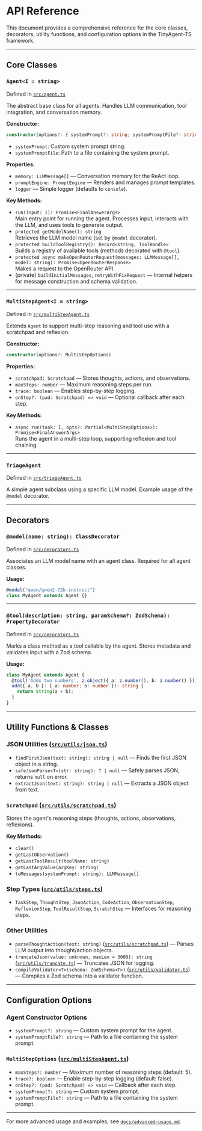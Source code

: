 # API Reference

This document provides a comprehensive reference for the core classes, decorators, utility functions, and configuration options in the TinyAgent-TS framework.

---

## Core Classes

### `Agent<I = string>`

Defined in [`src/agent.ts`](src/agent.ts:60)

The abstract base class for all agents. Handles LLM communication, tool integration, and conversation memory.

**Constructor:**
```ts
constructor(options?: { systemPrompt?: string; systemPromptFile?: string })
```
- `systemPrompt`: Custom system prompt string.
- `systemPromptFile`: Path to a file containing the system prompt.

**Properties:**
- `memory: LLMMessage[]` — Conversation memory for the ReAct loop.
- `promptEngine: PromptEngine` — Renders and manages prompt templates.
- `logger` — Simple logger (defaults to `console`).

**Key Methods:**
- `run(input: I): Promise<FinalAnswerArgs>`  
  Main entry point for running the agent. Processes input, interacts with the LLM, and uses tools to generate output.
- `protected getModelName(): string`  
  Retrieves the LLM model name (set by `@model` decorator).
- `protected buildToolRegistry(): Record<string, ToolHandle>`  
  Builds a registry of available tools (methods decorated with `@tool`).
- `protected async makeOpenRouterRequest(messages: LLMMessage[], model: string): Promise<OpenRouterResponse>`  
  Makes a request to the OpenRouter API.
- (private) `buildInitialMessages`, `retryWithFixRequest` — Internal helpers for message construction and schema validation.

---

### `MultiStepAgent<I = string>`

Defined in [`src/multiStepAgent.ts`](src/multiStepAgent.ts:14)

Extends `Agent` to support multi-step reasoning and tool use with a scratchpad and reflexion.

**Constructor:**
```ts
constructor(options?: MultiStepOptions)
```

**Properties:**
- `scratchpad: Scratchpad` — Stores thoughts, actions, and observations.
- `maxSteps: number` — Maximum reasoning steps per run.
- `trace: boolean` — Enables step-by-step logging.
- `onStep?: (pad: Scratchpad) => void` — Optional callback after each step.

**Key Methods:**
- `async run(task: I, opts?: Partial<MultiStepOptions>): Promise<FinalAnswerArgs>`  
  Runs the agent in a multi-step loop, supporting reflexion and tool chaining.

---

### `TriageAgent`

Defined in [`src/triageAgent.ts`](src/triageAgent.ts:13)

A simple agent subclass using a specific LLM model. Example usage of the `@model` decorator.

---

## Decorators

### `@model(name: string): ClassDecorator`

Defined in [`src/decorators.ts`](src/decorators.ts:27)

Associates an LLM model name with an agent class. Required for all agent classes.

**Usage:**
```ts
@model("qwen/qwen2-72b-instruct")
class MyAgent extends Agent {}
```

---

### `@tool(description: string, paramSchema?: ZodSchema): PropertyDecorator`

Defined in [`src/decorators.ts`](src/decorators.ts:63)

Marks a class method as a tool callable by the agent. Stores metadata and validates input with a Zod schema.

**Usage:**
```ts
class MyAgent extends Agent {
  @tool('Adds two numbers', z.object({ a: z.number(), b: z.number() }))
  add({ a, b }: { a: number; b: number }): string {
    return String(a + b);
  }
}
```

---

## Utility Functions & Classes

### JSON Utilities ([`src/utils/json.ts`](src/utils/json.ts:1))
- `findFirstJson(text: string): string | null` — Finds the first JSON object in a string.
- `safeJsonParse<T>(str: string): T | null` — Safely parses JSON, returns `null` on error.
- `extractJson(text: string): string | null` — Extracts a JSON object from text.

### `Scratchpad` ([`src/utils/scratchpad.ts`](src/utils/scratchpad.ts:12))
Stores the agent's reasoning steps (thoughts, actions, observations, reflexions).

**Key Methods:**
- `clear()`
- `getLastObservation()`
- `getLastToolResult(toolName: string)`
- `getLastArgValue(argKey: string)`
- `toMessages(systemPrompt: string): LLMMessage[]`

### Step Types ([`src/utils/steps.ts`](src/utils/steps.ts:1))
- `TaskStep`, `ThoughtStep`, `JsonAction`, `CodeAction`, `ObservationStep`, `ReflexionStep`, `ToolResultStep`, `ScratchStep` — Interfaces for reasoning steps.

### Other Utilities
- `parseThoughtAction(text: string)` ([`src/utils/scratchpad.ts`](src/utils/scratchpad.ts:137)) — Parses LLM output into thought/action objects.
- `truncateJson(value: unknown, maxLen = 3000): string` ([`src/utils/truncate.ts`](src/utils/truncate.ts:1)) — Truncates JSON for logging.
- `compileValidator<T>(schema: ZodSchema<T>)` ([`src/utils/validator.ts`](src/utils/validator.ts:7)) — Compiles a Zod schema into a validator function.

---

## Configuration Options

### Agent Constructor Options
- `systemPrompt?: string` — Custom system prompt for the agent.
- `systemPromptFile?: string` — Path to a file containing the system prompt.

### `MultiStepOptions` ([`src/multiStepAgent.ts`](src/multiStepAgent.ts:6))
- `maxSteps?: number` — Maximum number of reasoning steps (default: 5).
- `trace?: boolean` — Enable step-by-step logging (default: false).
- `onStep?: (pad: Scratchpad) => void` — Callback after each step.
- `systemPrompt?: string` — Custom system prompt.
- `systemPromptFile?: string` — Path to a file containing the system prompt.

---

For more advanced usage and examples, see [`docs/advanced-usage.md`](docs/advanced-usage.md:1).